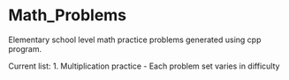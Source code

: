 # Math_Problems
Elementary school level math practice problems generated using cpp program.

Current list: 
	1. Multiplication practice
           - Each problem set varies in difficulty

